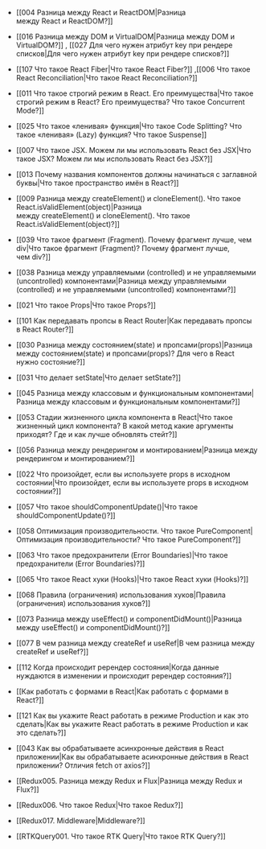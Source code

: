 * [[004 Разница между React и ReactDOM|Разница между React и ReactDOM?]]
* [[016 Разница между DOM и VirtualDOM|Разница между DOM и VirtualDOM?]] , [[027 Для чего нужен атрибут key при рендере списков|Для чего нужен атрибут key при рендере списков?]]
* [[107 Что такое React Fiber|Что такое React Fiber?]] ,[[006 Что такое React Reconciliation|Что такое React Reconciliation?]] 
* [[011 Что такое строгий режим в React. Его преимущества|Что такое строгий режим в React? Его преимущества? Что такое Concurrent Mode?]]
* [[025 Что такое «ленивая» функция|Что такое Code Splitting? Что такое «ленивая» (Lazy) функция? Что такое Suspense]]
* [[007 Что такое JSX.  Можем ли мы использовать React без JSX|Что такое JSX?  Можем ли мы использовать React без JSX?]]
* [[013 Почему названия компонентов должны начинаться с заглавной буквы|Что такое пространство имён в React?]]
* [[009 Разница между createElement() и cloneElement(). Что такое React.isValidElement(object)|Разница между createElement() и cloneElement(). Что такое React.isValidElement(object)?]]
* [[039 Что такое фрагмент (Fragment). Почему фрагмент лучше, чем div|Что такое фрагмент (Fragment)? Почему фрагмент лучше, чем div?]]

* [[038 Разница между управляемыми (controlled) и не управляемыми (uncontrolled) компонентами|Разница между управляемыми (controlled) и не управляемыми (uncontrolled) компонентами?]]
* [[021 Что такое Props|Что такое Props?]]
* [[101  Как передавать пропсы в React Router|Как передавать пропсы в React Router?]]
* [[030 Разница между состоянием(state) и пропсами(props)|Разница между состоянием(state) и пропсами(props)? Для чего в React нужно состояние?]]
* [[031 Что делает setState|Что делает setState?]]

* [[045 Разница между классовым и функциональным компонентами|Разница между классовым и функциональным компонентами?]]
* [[053 Стадии жизненного цикла компонента в React|Что такое жизненный цикл компонента? В какой метод какие аргументы приходят? Где и как лучше обновлять стейт?]]
* [[056 Разница между рендерингом и монтированием|Разница между рендерингом и монтированием?]]
* [[022 Что произойдет, если вы используете props в исходном состоянии|Что произойдет, если вы используете props в исходном состоянии?]]
* [[057 Что такое shouldComponentUpdate()|Что такое shouldComponentUpdate()?]]
* [[058 Оптимизация производительности. Что такое PureComponent|Оптимизация производительности? Что такое PureComponent?]]
* [[063 Что такое предохранители (Error Boundaries)|Что такое предохранители (Error Boundaries)?]]

* [[065 Что такое React хуки (Hooks)|Что такое React хуки (Hooks)?]]
* [[068 Правила (ограничения) использования хуков|Правила (ограничения) использования хуков?]]
* [[073 Разница между useEffect() и componentDidMount()|Разница между useEffect() и componentDidMount()?]]
* [[077 В чем разница между createRef и useRef|В чем разница между createRef и useRef?]]
* [[112 Когда происходит ререндер состояния|Когда данные нуждаются в изменении и происходит ререндер состояния?]]

* [[Как работать с формами в React|Как работать с формами в React?]]
* [[121 Как вы укажите React работать в режиме Production и как это сделать|Как вы укажите React работать в режиме Production и как это сделать?]]
* [[043 Как вы обрабатываете асинхронные действия в React приложении|Как вы обрабатываете асинхронные действия в React приложении? Отличия fetch от axios?]]

* [[Redux005. Разница между Redux и Flux|Разница между Redux и Flux?]]
* [[Redux006. Что такое Redux|Что такое Redux?]]
* [[Redux017. Middleware|Middleware?]]
* [[RTKQuery001. Что такое RTK Query|Что такое RTK Query?]]
